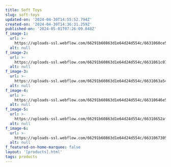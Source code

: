 ```yaml
---
title: Soft Toys
slug: soft-toys
updated-on: '2024-04-30T14:55:52.794Z'
created-on: '2024-04-30T14:36:31.259Z'
published-on: '2024-05-01T07:26:09.048Z'
f_image-1:
  url: >-
    https://uploads-ssl.webflow.com/66291b60863d1e64d24d554c/6631060ce59af28c45bd55eb_pexels-kovyrina-12211.jpg
  alt: null
f_image-2:
  url: >-
    https://uploads-ssl.webflow.com/66291b60863d1e64d24d554c/6631061c07add6adf3dd523b_pexels-demro-5743449.jpg
  alt: null
f_image-3:
  url: >-
    https://uploads-ssl.webflow.com/66291b60863d1e64d24d554c/6631063a547d803086b233cc_pexels-ian-panelo-5786755.jpg
  alt: null
f_image-4:
  url: >-
    https://uploads-ssl.webflow.com/66291b60863d1e64d24d554c/66310646e59af28c45bd7b08_pexels-laarkstudio-10003878.jpg
  alt: null
f_image-5:
  url: >-
    https://uploads-ssl.webflow.com/66291b60863d1e64d24d554c/66310652af15b855b874d6a7_pexels-laarkstudio-10003868.jpg
  alt: null
f_image-6:
  url: >-
    https://uploads-ssl.webflow.com/66291b60863d1e64d24d554c/6631067305ed4b46523194b1_pexels-glimz-nsu-22006-101995.jpg
  alt: null
f_featured-on-home-marquee: false
layout: '[products].html'
tags: products
---
```



